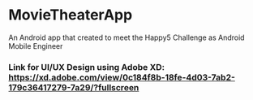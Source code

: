 # MovieTheaterApp

An Android app that created to meet the Happy5 Challenge as Android Mobile Engineer

### Link for UI/UX Design using Adobe XD: https://xd.adobe.com/view/0c184f8b-18fe-4d03-7ab2-179c36417279-7a29/?fullscreen

